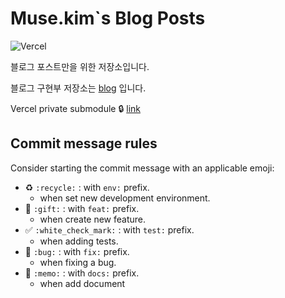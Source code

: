 # Muse.kim`s Blog Posts
![Vercel](https://vercelbadge.vercel.app/api/sundoforce/blog)

블로그 포스트만을 위한 저장소입니다.  

블로그 구현부 저장소는 [blog](https://github.com/sundoforce/blog) 입니다.

Vercel private submodule 🔒
[link](https://github.com/beeinger/vercel-private-submodule)

## Commit message rules

Consider starting the commit message with an applicable emoji:

- :recycle: `:recycle:` : with `env:` prefix.
    - when set new development environment.
- :gift: `:gift:` : with `feat:` prefix.
    - when create new feature.
- ✅ `:white_check_mark:` : with `test:` prefix.
    - when adding tests.
- 🐛 `:bug:` : with `fix:` prefix.
    - when fixing a bug.
- :memo: `:memo:` : with `docs:` prefix.
    - when add document